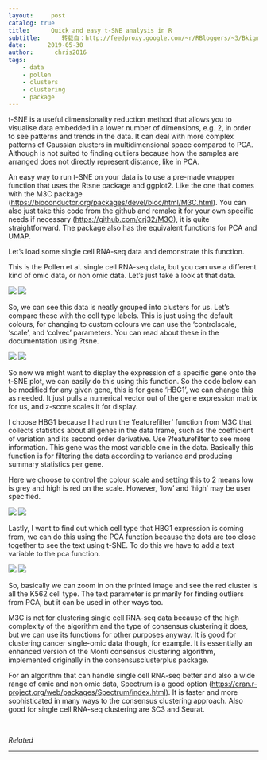 ```yaml
---
layout:     post
catalog: true
title:      Quick and easy t-SNE analysis in R
subtitle:      转载自：http://feedproxy.google.com/~r/RBloggers/~3/BkigmlDHXWY/
date:      2019-05-30
author:      chris2016
tags:
    - data
    - pollen
    - clusters
    - clustering
    - package
---
```






t-SNE is a useful dimensionality reduction method that allows you to visualise data embedded in a lower number of dimensions, e.g. 2, in order to see patterns and trends in the data. It can deal with more complex patterns of Gaussian clusters in multidimensional space compared to PCA. Although is not suited to finding outliers because how the samples are arranged does not directly represent distance, like in PCA.

An easy way to run t-SNE on your data is to use a pre-made wrapper function that uses the Rtsne package and ggplot2. Like the one that comes with the M3C package (https://bioconductor.org/packages/devel/bioc/html/M3C.html). You can also just take this code from the github and remake it for your own specific needs if necessary (https://github.com/crj32/M3C), it is quite straightforward. The package also has the equivalent functions for PCA and UMAP.

Let’s load some single cell RNA-seq data and demonstrate this function.

This is the Pollen et al. single cell RNA-seq data, but you can use a different kind of omic data, or non omic data. Let’s just take a look at that data.

![](https://intobioinformatics.files.wordpress.com/2019/05/tsne1.png?w=450&is-pending-load=1)
![](https://intobioinformatics.files.wordpress.com/2019/05/tsne1.png?w=450)


So, we can see this data is neatly grouped into clusters for us. Let’s compare these with the cell type labels. This is just using the default colours, for changing to custom colours we can use the ‘controlscale, ‘scale’, and ‘colvec’ parameters. You can read about these in the documentation using ?tsne.

![](https://intobioinformatics.files.wordpress.com/2019/05/tsnelabeled.png?w=450&is-pending-load=1#038;h=501&fit=601%2C501)
![](https://intobioinformatics.files.wordpress.com/2019/05/tsnelabeled.png?w=450&h=501&fit=601%2C501)


So now we might want to display the expression of a specific gene onto the t-SNE plot, we can easily do this using this function. So the code below can be modified for any given gene, this is for gene ‘HBG1’, we can change this as needed. It just pulls a numerical vector out of the gene expression matrix for us, and z-score scales it for display.

I choose HBG1 because I had run the ‘featurefilter’ function from M3C that collects statistics about all genes in the data frame, such as the coefficient of variation and its second order derivative. Use ?featurefilter to see more information. This gene was the most variable one in the data. Basically this function is for filtering the data according to variance and producing summary statistics per gene.

Here we choose to control the colour scale and setting this to 2 means low is grey and high is red on the scale. However, ‘low’ and ‘high’ may be user specified.

![](https://intobioinformatics.files.wordpress.com/2019/05/tsnelabeled-1.png?w=450&is-pending-load=1#038;h=479&fit=598%2C479)
![](https://intobioinformatics.files.wordpress.com/2019/05/tsnelabeled-1.png?w=450&h=479&fit=598%2C479)


Lastly, I want to find out which cell type that HBG1 expression is coming from, we can do this using the PCA function because the dots are too close together to see the text using t-SNE. To do this we have to add a text variable to the pca function.

![](https://intobioinformatics.files.wordpress.com/2019/05/pcalabeled-6.png?w=450&is-pending-load=1#038;h=470&fit=563%2C470)
![](https://intobioinformatics.files.wordpress.com/2019/05/pcalabeled-6.png?w=450&h=470&fit=563%2C470)


So, basically we can zoom in on the printed image and see the red cluster is all the K562 cell type. The text parameter is primarily for finding outliers from PCA, but it can be used in other ways too.

M3C is not for clustering single cell RNA-seq data because of the high complexity of the algorithm and the type of consensus clustering it does, but we can use its functions for other purposes anyway. It is good for clustering cancer single-omic data though, for example. It is essentially an enhanced version of the Monti consensus clustering algorithm, implemented originally in the consensusclusterplus package.

For an algorithm that can handle single cell RNA-seq better and also a wide range of omic and non omic data, Spectrum is a good option (https://cran.r-project.org/web/packages/Spectrum/index.html). It is faster and more sophisticated in many ways to the consensus clustering approach. Also good for single cell RNA-seq clustering are SC3 and Seurat.

 


*Related*







---
